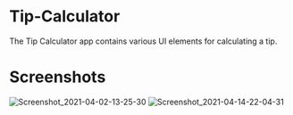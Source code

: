 # Tip-Calculator
The Tip Calculator app contains various UI elements for calculating a tip.
# Screenshots
![Screenshot_2021-04-02-13-25-30](https://user-images.githubusercontent.com/74759755/115005678-bfe2f480-9ec5-11eb-8cd2-32bebe35cb22.jpeg)
![Screenshot_2021-04-14-22-04-31](https://user-images.githubusercontent.com/74759755/115005688-c2454e80-9ec5-11eb-86a7-1582184efd55.jpeg)

